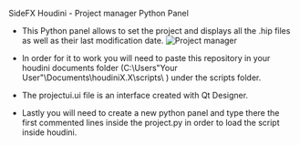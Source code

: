 SideFX Houdini - Project manager Python Panel

- This Python panel allows to set the project and displays all the .hip files as well as their last modification date.
  ![Project manager](https://github.com/markelv1/Project-manager---Python-Panel/assets/166550328/98cd97ef-df5f-45a3-8522-22077e497919)
- In order for it to work you will need to paste this repository in your houdini documents folder (C:\Users\"Your User"\Documents\houdiniX.X\scripts\ ) under the scripts folder.

- The projectui.ui file is an interface created with Qt Designer.

- Lastly you will need to create a new python panel and type there the first commented lines inside the project.py in order to load the script inside houdini.
